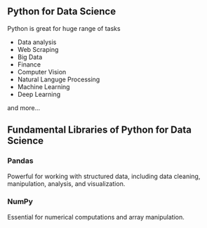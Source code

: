 
## Python for Data Science

Python is great for huge range of tasks

* Data analysis
* Web Scraping 
* Big Data
* Finance
* Computer Vision
* Natural Languge Processing
* Machine Learning
* Deep Learning

and more...


## Fundamental Libraries of Python for Data Science

### Pandas

Powerful for working with structured data, including data cleaning, manipulation, analysis, and visualization.

### NumPy

Essential for numerical computations and array manipulation.